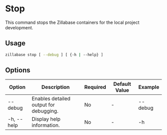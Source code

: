 # Stop

This command stops the Zillabase containers for the local project development.


## Usage

```sh
zillabase stop [ --debug ] [ {-h | --help} ]
```


## Options

| Option     | Description                            | Required | Default Value | Example |
| ---------- | -------------------------------------- | -------- | ------------- | ------- |
| --debug    | Enables detailed output for debugging. | No       | -             | --debug |
| -h, --help | Display help information.              | No       | -             | -h      |
